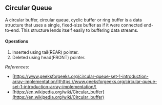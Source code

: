 ## Circular Queue

A circular buffer, circular queue, cyclic buffer or ring buffer is a data structure that uses a single, fixed-size buffer as if it were connected end-to-end. This structure lends itself easily to buffering data streams.

#### Operations

1. Inserted using tail(REAR) pointer.
2. Deleted using head(FRONT) pointer.

_References_:

- [https://www.geeksforgeeks.org/circular-queue-set-1-introduction-array-implementation/](https://www.geeksforgeeks.org/circular-queue-set-1-introduction-array-implementation/)
- [https://en.wikipedia.org/wiki/Circular_buffer](https://en.wikipedia.org/wiki/Circular_buffer)
